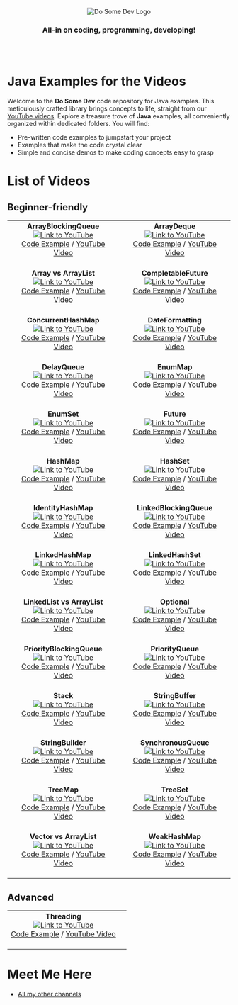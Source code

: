 <div id="dsd-logo" align="center">
    <br />
    <img src="https://raw.githubusercontent.com/dosomedev/java/656667294fc2c03f1a879b6a1aa8ea01bb86da17/img/dsd-logo.svg" alt="Do Some Dev Logo"/>
    <h3>All-in on coding, programming, developing!</h3>
    <br />
    <br />
</div>

# Java Examples for the Videos
Welcome to the **Do Some Dev** code repository for Java examples. This meticulously crafted library brings concepts to life, straight from our [YouTube videos](https://youtube.com/@DoSomeDev?sub_confirmation=1). Explore a treasure trove of **Java** examples, all conveniently organized within dedicated folders. You will find:
* Pre-written code examples to jumpstart your project
* Examples that make the code crystal clear
* Simple and concise demos to make coding concepts easy to grasp

# List of Videos
## Beginner-friendly

<table>
<tr>
<td align="center">
<strong>ArrayBlockingQueue</strong><br/>
<a href="https://youtu.be/T_PxKNUIljY" target="_blank"><img src="https://github.com/dosomedev/java/blob/main/img/ArrayBlockingQueue.png?raw=true" alt="Link to YouTube"></a><br/>
<a href="./ArrayBlockingQueue">Code Example</a> / <a href="https://youtu.be/T_PxKNUIljY" target="_blank">YouTube Video</a><br/><br/>
</td>
<td align="center">
<strong>ArrayDeque</strong><br/>
<a href="https://youtu.be/Ze23EjLHxkQ" target="_blank"><img src="https://github.com/dosomedev/java/blob/main/img/ArrayDeque.png?raw=true" alt="Link to YouTube"></a><br/>
<a href="./ArrayDeque">Code Example</a> / <a href="https://youtu.be/Ze23EjLHxkQ" target="_blank">YouTube Video</a><br/><br/>
</td>
</tr>
<tr>
<td align="center">
<strong>Array vs ArrayList</strong><br/>
<a href="https://youtu.be/tuo_HUqlknk" target="_blank"><img src="https://github.com/dosomedev/java/blob/main/img/ArrayList.png?raw=true" alt="Link to YouTube"></a><br/>
<a href="./ArrayBlockingQueue">Code Example</a> / <a href="https://youtu.be/tuo_HUqlknk" target="_blank">YouTube Video</a><br/><br/>
</td>
<td align="center">
<strong>CompletableFuture</strong><br/>
<a href="https://youtu.be/6Q9htvaaR70" target="_blank"><img src="https://github.com/dosomedev/java/blob/main/img/CompletableFuture.png?raw=true" alt="Link to YouTube"></a><br/>
<a href="./CompletableFuture">Code Example</a> / <a href="https://youtu.be/6Q9htvaaR70" target="_blank">YouTube Video</a><br/><br/>
</td>
</tr>
<tr>
<td align="center">
<strong>ConcurrentHashMap</strong><br/>
<a href="https://youtu.be/Wj0-8NLfqDM" target="_blank"><img src="https://github.com/dosomedev/java/blob/main/img/ConcurrentHashMap.png?raw=true" alt="Link to YouTube"></a><br/>
<a href="./ConcurrentHashMap">Code Example</a> / <a href="https://youtu.be/Wj0-8NLfqDM" target="_blank">YouTube Video</a><br/><br/>
</td>
<td align="center">
<strong>DateFormatting</strong><br/>
<a href="https://youtu.be/avdcbNZjeI4" target="_blank"><img src="https://github.com/dosomedev/java/blob/main/img/DateFormatting.png?raw=true" alt="Link to YouTube"></a><br/>
<a href="./DateFormatting">Code Example</a> / <a href="https://youtu.be/avdcbNZjeI4" target="_blank">YouTube Video</a><br/><br/>
</td>
</tr>
<tr>
<td align="center">
<strong>DelayQueue</strong><br/>
<a href="https://youtu.be/IAotYHvxrJ4" target="_blank"><img src="https://github.com/dosomedev/java/blob/main/img/DelayQueue.png?raw=true" alt="Link to YouTube"></a><br/>
<a href="./DelayQueue">Code Example</a> / <a href="https://youtu.be/IAotYHvxrJ4" target="_blank">YouTube Video</a><br/><br/>
</td>
<td align="center">
<strong>EnumMap</strong><br/>
<a href="https://youtu.be/ugmdV8NRGzI" target="_blank"><img src="https://github.com/dosomedev/java/blob/main/img/EnumMap.png?raw=true" alt="Link to YouTube"></a><br/>
<a href="./EnumMap">Code Example</a> / <a href="https://youtu.be/ugmdV8NRGzI" target="_blank">YouTube Video</a><br/><br/>
</td>
</tr>
<tr>
<td align="center">
<strong>EnumSet</strong><br/>
<a href="https://youtu.be/G6ZfJjb0TAI" target="_blank"><img src="https://github.com/dosomedev/java/blob/main/img/EnumSet.png?raw=true" alt="Link to YouTube"></a><br/>
<a href="./EnumSet">Code Example</a> / <a href="https://youtu.be/G6ZfJjb0TAI" target="_blank">YouTube Video</a><br/><br/>
</td>
<td align="center">
<strong>Future</strong><br/>
<a href="https://youtu.be/l_VGKx6KPqs" target="_blank"><img src="https://github.com/dosomedev/java/blob/main/img/Future.png?raw=true" alt="Link to YouTube"></a><br/>
<a href="./Future">Code Example</a> / <a href="https://youtu.be/l_VGKx6KPqs" target="_blank">YouTube Video</a><br/><br/>
</td>
</tr>
<tr>
<td align="center">
<strong>HashMap</strong><br/>
<a href="https://youtu.be/p1kOmJwkSf4" target="_blank"><img src="https://github.com/dosomedev/java/blob/main/img/HashMap.png?raw=true" alt="Link to YouTube"></a><br/>
<a href="./HashMap">Code Example</a> / <a href="https://youtu.be/p1kOmJwkSf4" target="_blank">YouTube Video</a><br/><br/>
</td>
<td align="center">
<strong>HashSet</strong><br/>
<a href="https://youtu.be/ZQ8ona2q6Fc" target="_blank"><img src="https://github.com/dosomedev/java/blob/main/img/HashSet.png?raw=true" alt="Link to YouTube"></a><br/>
<a href="./HashSet">Code Example</a> / <a href="https://youtu.be/ZQ8ona2q6Fc" target="_blank">YouTube Video</a><br/><br/>
</td>
</tr>
<tr>
<td align="center">
<strong>IdentityHashMap</strong><br/>
<a href="https://youtu.be/WAQ9QOgFfGA" target="_blank"><img src="https://github.com/dosomedev/java/blob/main/img/IdentityHashMap.png?raw=true" alt="Link to YouTube"></a><br/>
<a href="./IdentityHashMap">Code Example</a> / <a href="https://youtu.be/WAQ9QOgFfGA" target="_blank">YouTube Video</a><br/><br/>
</td>
<td align="center">
<strong>LinkedBlockingQueue</strong><br/>
<a href="https://youtu.be/GI_Z3aPNjC4" target="_blank"><img src="https://github.com/dosomedev/java/blob/main/img/LinkedBlockingQueue.png?raw=true" alt="Link to YouTube"></a><br/>
<a href="./LinkedBlockingQueue">Code Example</a> / <a href="https://youtu.be/GI_Z3aPNjC4" target="_blank">YouTube Video</a><br/><br/>
</td>
</tr>
<tr>
<td align="center">
<strong>LinkedHashMap</strong><br/>
<a href="https://youtu.be/lxQdYsDDFDQ" target="_blank"><img src="https://github.com/dosomedev/java/blob/main/img/LinkedHashMap.png?raw=true" alt="Link to YouTube"></a><br/>
<a href="./LinkedHashMap">Code Example</a> / <a href="https://youtu.be/lxQdYsDDFDQ" target="_blank">YouTube Video</a><br/><br/>
</td>
<td align="center">
<strong>LinkedHashSet</strong><br/>
<a href="https://youtu.be/VORJiUIAonU" target="_blank"><img src="https://github.com/dosomedev/java/blob/main/img/LinkedHashSet.png?raw=true" alt="Link to YouTube"></a><br/>
<a href="./LinkedHashSet">Code Example</a> / <a href="https://youtu.be/VORJiUIAonU" target="_blank">YouTube Video</a><br/><br/>
</td>
</tr>
<tr>
<td align="center">
<strong>LinkedList vs ArrayList</strong><br/>
<a href="https://youtu.be/8KHgIA5NDZc" target="_blank"><img src="https://github.com/dosomedev/java/blob/main/img/LinkedList.png?raw=true" alt="Link to YouTube"></a><br/>
<a href="./LinkedList">Code Example</a> / <a href="https://youtu.be/8KHgIA5NDZc" target="_blank">YouTube Video</a><br/><br/>
</td>
<td align="center">
<strong>Optional</strong><br/>
<a href="https://youtu.be/ILR8HPjSRS4" target="_blank"><img src="https://github.com/dosomedev/java/blob/main/img/Optional.png?raw=true" alt="Link to YouTube"></a><br/>
<a href="./Optional">Code Example</a> / <a href="https://youtu.be/ILR8HPjSRS4" target="_blank">YouTube Video</a><br/><br/>
</td>
</tr>
<tr>
<td align="center">
<strong>PriorityBlockingQueue</strong><br/>
<a href="https://youtu.be/ismH4r5gzjE" target="_blank"><img src="https://github.com/dosomedev/java/blob/main/img/PriorityBlockingQueue.png?raw=true" alt="Link to YouTube"></a><br/>
<a href="./PriorityBlockingQueue">Code Example</a> / <a href="https://youtu.be/ismH4r5gzjE" target="_blank">YouTube Video</a><br/><br/>
</td>
<td align="center">
<strong>PriorityQueue</strong><br/>
<a href="https://youtu.be/QW1uzksQ4WM" target="_blank"><img src="https://github.com/dosomedev/java/blob/main/img/PriorityQueue.png?raw=true" alt="Link to YouTube"></a><br/>
<a href="./PriorityQueue">Code Example</a> / <a href="https://youtu.be/QW1uzksQ4WM" target="_blank">YouTube Video</a><br/><br/>
</td>
</tr>
<tr>
<td align="center">
<strong>Stack</strong><br/>
<a href="https://youtu.be/rvPUgTKWjxQ" target="_blank"><img src="https://github.com/dosomedev/java/blob/main/img/Stack.png?raw=true" alt="Link to YouTube"></a><br/>
<a href="./Stack">Code Example</a> / <a href="https://youtu.be/rvPUgTKWjxQ" target="_blank">YouTube Video</a><br/><br/>
</td>
<td align="center">
<strong>StringBuffer</strong><br/>
<a href="https://youtu.be/GVn0gsuZEzI" target="_blank"><img src="https://github.com/dosomedev/java/blob/main/img/StringBuffer.png?raw=true" alt="Link to YouTube"></a><br/>
<a href="./StringBuffer">Code Example</a> / <a href="https://youtu.be/GVn0gsuZEzI" target="_blank">YouTube Video</a><br/><br/>
</td>
</tr>
<tr>
<td align="center">
<strong>StringBuilder</strong><br/>
<a href="https://youtu.be/MOZ3FAw8l1s" target="_blank"><img src="https://github.com/dosomedev/java/blob/main/img/StringBuilder.png?raw=true" alt="Link to YouTube"></a><br/>
<a href="./StringBuilder">Code Example</a> / <a href="https://youtu.be/MOZ3FAw8l1s" target="_blank">YouTube Video</a><br/><br/>
</td>
<td align="center">
<strong>SynchronousQueue</strong><br/>
<a href="https://youtu.be/w1fHygbKgGM" target="_blank"><img src="https://github.com/dosomedev/java/blob/main/img/SynchronousQueue.png?raw=true" alt="Link to YouTube"></a><br/>
<a href="./SynchronousQueue">Code Example</a> / <a href="https://youtu.be/w1fHygbKgGM" target="_blank">YouTube Video</a><br/><br/>
</td>
</tr>
<tr>
<td align="center">
<strong>TreeMap</strong><br/>
<a href="https://youtu.be/thb4MFhOObI" target="_blank"><img src="https://github.com/dosomedev/java/blob/main/img/TreeMap.png?raw=true" alt="Link to YouTube"></a><br/>
<a href="./TreeMap">Code Example</a> / <a href="https://youtu.be/thb4MFhOObI" target="_blank">YouTube Video</a><br/><br/>
</td>
<td align="center">
<strong>TreeSet</strong><br/>
<a href="https://youtu.be/7jMfui6DYm4" target="_blank"><img src="https://github.com/dosomedev/java/blob/main/img/TreeSet.png?raw=true" alt="Link to YouTube"></a><br/>
<a href="./TreeSet">Code Example</a> / <a href="https://youtu.be/7jMfui6DYm4" target="_blank">YouTube Video</a><br/><br/>
</td>
</tr>
<tr>
<td align="center">
<strong>Vector vs ArrayList</strong><br/>
<a href="https://youtu.be/iWDGnBjvGRw" target="_blank"><img src="https://github.com/dosomedev/java/blob/main/img/Vector.png?raw=true" alt="Link to YouTube"></a><br/>
<a href="./Vector">Code Example</a> / <a href="https://youtu.be/iWDGnBjvGRw" target="_blank">YouTube Video</a><br/><br/>
</td>
<td align="center">
<strong>WeakHashMap</strong><br/>
<a href="https://youtu.be/KQVS8teW3TU" target="_blank"><img src="https://github.com/dosomedev/java/blob/main/img/WeakHashMap.png?raw=true" alt="Link to YouTube"></a><br/>
<a href="./WeakHashMap">Code Example</a> / <a href="https://youtu.be/KQVS8teW3TU" target="_blank">YouTube Video</a><br/><br/>
</td>
</tr>
</table>

## Advanced
<table>
<tr>
<td align="center">
<strong>Threading</strong><br/>
<a href="https://youtu.be/MHhP1m_GTDs" target="_blank"><img src="https://github.com/dosomedev/java/blob/main/img/Threading.png?raw=true" alt="Link to YouTube"></a><br/>
<a href="./Threading">Code Example</a> / <a href="https://youtu.be/MHhP1m_GTDs" target="_blank">YouTube Video</a><br/><br/>
</td>
<td align="center">
</td>
</tr>
</table>


# Meet Me Here
* [All my other channels](https://dosomedev.com/contact)
